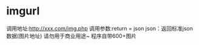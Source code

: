 # imgurl

调用地址:http://xxx.com/img.php 调用参数:return = json json：返回标准json数据(图片地址) 请勿用于商业用途~ 程序自带600+图片
